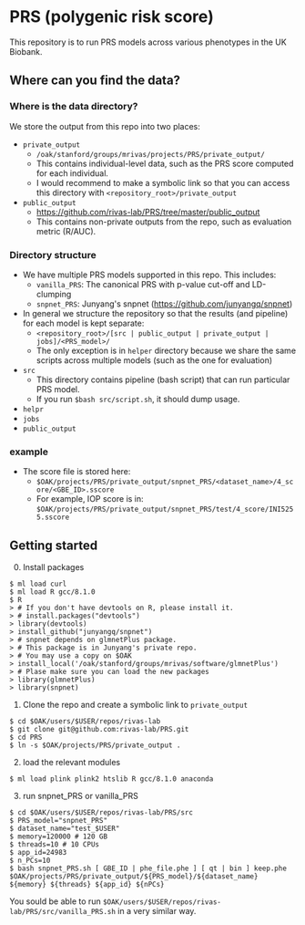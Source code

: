 # PRS (polygenic risk score)

This repository is to run PRS models across various phenotypes in the UK Biobank.


## Where can you find the data?

### Where is the data directory?
We store the output from this repo into two places:
- `private_output`
  - `/oak/stanford/groups/mrivas/projects/PRS/private_output/`
  - This contains individual-level data, such as the PRS score computed for each individual.
  - I would recommend to make a symbolic link so that you can access this directory with `<repository_root>/private_output`
- `public_output`
  - https://github.com/rivas-lab/PRS/tree/master/public_output
  - This contains non-private outputs from the repo, such as evaluation metric (R/AUC).

### Directory structure
- We have multiple PRS models supported in this repo. This includes:
  - `vanilla_PRS`: The canonical PRS with p-value cut-off and LD-clumping
  - `snpnet_PRS`: Junyang's snpnet (https://github.com/junyangq/snpnet)
- In general we structure the repository so that the results (and pipeline) for each model is kept separate:
  - `<repository_root>/[src | public_output | private_output | jobs]/<PRS_model>/`
  - The only exception is in `helper` directory because we share the same scripts across multiple models (such as the one for evaluation)
- `src`
  - This directory contains pipeline (bash script) that can run particular PRS model.
  - If you run `$bash src/script.sh`, it should dump usage.
- `helpr`
- `jobs`
- `public_output`

### example
- The score file is stored here:
  - `$OAK/projects/PRS/private_output/snpnet_PRS/<dataset_name>/4_score/<GBE_ID>.sscore`
  - For example, IOP score is in: `$OAK/projects/PRS/private_output/snpnet_PRS/test/4_score/INI5255.sscore`

## Getting started

0. Install packages

```
$ ml load curl
$ ml load R gcc/8.1.0
$ R
> # If you don't have devtools on R, please install it.
> # install.packages("devtools") 
> library(devtools)
> install_github("junyangq/snpnet")
> # snpnet depends on glmnetPlus package. 
> # This package is in Junyang's private repo.
> # You may use a copy on $OAK
> install_local('/oak/stanford/groups/mrivas/software/glmnetPlus')
> # Plase make sure you can load the new packages
> library(glmnetPlus)
> library(snpnet)
```

1. Clone the repo and create a symbolic link to `private_output`

```
$ cd $OAK/users/$USER/repos/rivas-lab
$ git clone git@github.com:rivas-lab/PRS.git
$ cd PRS
$ ln -s $OAK/projects/PRS/private_output .
```

2. load the relevant modules

```
$ ml load plink plink2 htslib R gcc/8.1.0 anaconda
```

3. run snpnet_PRS or vanilla_PRS

```
$ cd $OAK/users/$USER/repos/rivas-lab/PRS/src
$ PRS_model="snpnet_PRS"
$ dataset_name="test_$USER"
$ memory=120000 # 120 GB
$ threads=10 # 10 CPUs
$ app_id=24983
$ n_PCs=10
$ bash snpnet_PRS.sh [ GBE_ID | phe_file.phe ] [ qt | bin ] keep.phe $OAK/projects/PRS/private_output/${PRS_model}/${dataset_name} ${memory} ${threads} ${app_id} ${nPCs}
```

You sould be able to run `$OAK/users/$USER/repos/rivas-lab/PRS/src/vanilla_PRS.sh` in a very similar way. 


